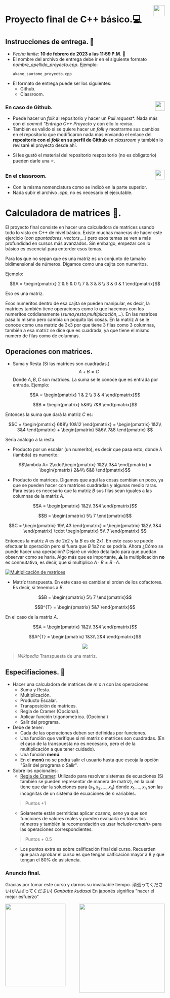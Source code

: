 <p align="right">
<img src = "https://upload.wikimedia.org/wikipedia/commons/1/18/ISO_C%2B%2B_Logo.svg"
    width = "35px"
    align = "right">
</p>

# Proyecto final de C++ básico.💻

## Instrucciones de entrega. 🔎
- *Fecha límite*: **10 de febrero de 2023 a las 11:59 P.M**. 📆 
- El nombre del archivo de entrega debe ir en el siguiente formato *nombre_apellido_proyecto.cpp*. Ejemplo:
   ```
   akane_saotome_proyecto.cpp
   ``` 
-  El formato de entrega puede ser los siguientes:
    - Github.
    - Classroom.

<p align="right">
<img src = "https://img.icons8.com/color/96/null/github--v1.png"
    width = "30px"
    align = "right">
</p>


### En caso de Github. 
* Puede hacer un *folk* al repositorio y hacer un *Pull request**. Nada más con el *commit "Entrega C++ Proyecto* y con ello lo reviso.
* También es valido si se quiere hacer un *folk* y mostrarme sus cambios en el repositorio que modificaron nada más enviando el enlace del **repositorio con el *folk* en su perfil de Github** en *classroom* y también lo revisaré el proyecto desde ahí.

- Si les gustó el material del repositorio respositorio (no es obligatorio) pueden darle una ⭐.

<p align="right">
<img src = "https://img.icons8.com/arcade/64/null/classroom.png"
    width = "30px"
    align = "right">
</p>

### En el classroom.
* Con la misma nomenclatura como se indicó en la parte superior.
* Nada subir el archivo *.cpp*, no es necesario el ejecutable.


# Calculadora de matrices 🧮.

El proyecto final consiste en hacer una calculadora de matrices usando todo lo visto en C++ de nivel básico. Existe muchas maneras de hacer este ejercicio (*con apuntadores*, *vectors*,...) pero esos temas se ven a más profundidad en cursos más avanzados. Sin embargo, empezar con lo básico es escencial para enterder esos temas.


Para los que no sepan que es una matriz es un conjunto de tamaño bidimensional de números. Digamos como una cajita con numeritos.

Ejemplo:


$$A = \begin{pmatrix}
        2 & 5 & 0 \\ 
        7 & 3 & 8 \\
        3 & 0 & 1
       \end{pmatrix}$$

Eso es una matriz. 

Esos numeritos dentro de esa cajita se pueden manipular, es decir, la matrices también tiene operaciones como lo que hacemos con los numeritos cotidianamente (*suma*,*resta*,*multiplicación*,...). En las matrices pasa lo mismo pero cambia un poquito las cosas. En la matriz $A$ se le conoce como una matriz de 3x3 por que tiene 3 filas como 3 columnas, también a esa matriz se dice que es cuadrada, ya que tiene el mismo numero de filas como de columnas.

## Operaciones con matrices.

- Suma y Resta (Si las matrices son cuadradas.)
    $$A + B = C$$
    Donde $A,B,C$ son matrices. La suma se le conoce que es entrada por entrada. Ejemplo:

    
$$A = \begin{pmatrix} 
            1 & 2 \\
            3 & 4 
           \end{pmatrix}$$
           
$$B = \begin{pmatrix}
        5&6\\ 
        7&8
       \end{pmatrix}$$

   Entonces la suma que dará la matriz $C$ es:
    
$$C = \begin{pmatrix}
        6&8\\
        10&12
      \end{pmatrix} =
      \begin{pmatrix}
        1&2\\
        3&4
      \end{pmatrix} + 
      \begin{pmatrix}
        5&6\\
        7&8
        \end{pmatrix} $$
    
  Sería análogo a la resta.
- Producto por un escalar (un numerito), es decir que pasa esto, donde $\lambda$ (lambda) es numerito:


$$\lambda A= 2\cdot\begin{pmatrix}
                    1&2\\
                    3&4
                    \end{pmatrix} = 
                    \begin{pmatrix}
                        2&4\\
                        6&8
                    \end{pmatrix}$$

- Producto de matrices. Digamos que aquí las cosas cambian un poco, ya que se pueden hacer con matrices cuadradas y algunas medio raras. Para estas es necesario que la matriz $B$ sus filas sean iguales a las columnas de la matriz $A$.

$$A = \begin{pmatrix}
            1&2\\
            3&4
            \end{pmatrix}$$
            
$$B = \begin{pmatrix}
        5\\
        7
        \end{pmatrix}$$

$$C = \begin{pmatrix}
        19\\
        43
      \end{pmatrix} =
      \begin{pmatrix}
        1&2\\
        3&4
      \end{pmatrix} \cdot
      \begin{pmatrix}
        5\\
        7
        \end{pmatrix} $$

Entonces la matriz $A$ es de 2x2 y la $B$ es de 2x1. En este caso se puede efectuar la operación pero si fuera que $B$ 1x2 no se podría. Ahora ¿Cómo se puede hacer una operación? Dejaré un video detallado para que puedan observar como se haría. Algo más que es importante, ⚠️ la multiplicación **no** es conmutativa, es decir, que si multiplico $A\cdot B \not= B\cdot A$.

[![Multiplicación de matrices](https://i.ytimg.com/vi/jyOmqlo9CNk/maxresdefault.jpg)](https://youtu.be/jyOmqlo9CNk)

- Matríz transpuesta. En este caso es cambiar el orden de los cofactores. Es decir, si tenemos a $B$.

$$B = \begin{pmatrix}
            5\\
            7
        \end{pmatrix}$$
 
 $$B^{T} = \begin{pmatrix}
            5&7
            \end{pmatrix}$$
            
 En el caso de la matriz $A$.
 
 $$A = \begin{pmatrix}
            1&2\\
            3&4
        \end{pmatrix}$$
 
 $$A^{T} = \begin{pmatrix}
                1&3\\
                2&4
           \end{pmatrix}$$

<p align="center">
<img src = "https://upload.wikimedia.org/wikipedia/commons/e/e4/Matrix_transpose.gif"
    width = ""
    align = "center">
</p>

> *Wikipedia* Transpuesta de una matriz.

## Especifiaciones. 🔎

- Hacer una calculadora de matrices de $m$ x $n$ con las operaciones.
    - Suma y Resta.
    - Multiplicación.
    - Producto Escalar.
    - Transposición de matrices.
    - Regla de Cramer (Opcional).
    - Aplicar función trigonometrica. (Opcional)
    - Salir del programa.
- Debe de tener:
    - Cada de las operaciones deben ser definidas por funciones.
    - Una función que verifique si mi matriz o matrices son cuadradas. (En el caso de la transpuesta no es necesario, pero el de la multiplicación a que tener cuidado).
    - Una función **menú**.
    - En el **menú** no se podrá salir el usuario hasta que escoja la opción "Salir del programa o Salir".
- Sobre los opcionales:
    - [Regla de Cramer](https://www.youtube.com/watch?v=lLPcHVAqY80): Utilizado para resolver sistemas de ecuaciones (Sí también se pueden representar de manera de matriz), en la cual tiene que dar la soluciones para $(x_{1},x_{2},...,x_{n})$ donde $x_{1},...,x_{n}$ son las incognitas de un sistema de ecuaciones de $n$ variables.
    > Puntos +1
    - Solamente están permitidas aplicar *coseno, seno* ya que son funciones de valores reales y pueden evaluarla en todos los números y también la recomendación es usar *include\<cmath\>* para las operaciones correspondientes. 
    > Puntos + 0.5
    - Los puntos extra es sobre calificación final del curso. Recuerden que para aprobar el curso es que tengan calficación mayor a 8 y que tengan el 80% de asistencia.
### Anuncio final.

Gracias por tomar este curso y darnos su invaluable tiempo. 頑張ってください(がんばってください) *Ganbatte kudasai* En japonés significa "hacer el mejor esfuerzo"

<p align = "left">
<img src = "https://static.wikia.nocookie.net/wonder-egg-priority/images/3/36/Chibi_Ai.png/revision/latest?cb=20210120102537"width = "190px" height  = "260px" align = "left">
</p>
<p align= "right">
<img src = "https://kotobanogimon.life/wp-content/uploads/2019/12/pose_ganbarou_man-300x300.png"width = "270px" height  = "280" align = "right">
</p>


